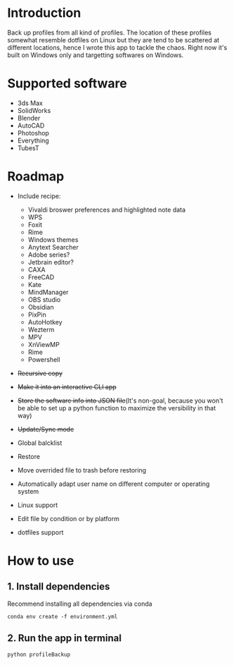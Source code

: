 # Introduction
Back up profiles from all kind of profiles. The location of these profiles somewhat resemble dotfiles on Linux but they are tend to be scattered at different locations, hence I wrote this app to tackle the chaos. Right now it's built on Windows only and targetting softwares on Windows.
# Supported software
* 3ds Max
* SolidWorks
* Blender
* AutoCAD
* Photoshop
* Everything
* TubesT
# Roadmap
* Include recipe:
    * Vivaldi broswer preferences and highlighted note data
    * WPS
    * Foxit
    * Rime
    * Windows themes
    * Anytext Searcher
    * Adobe series?
    * Jetbrain editor?
    * CAXA
    * FreeCAD
    * Kate
    * MindManager
    * OBS studio
    * Obsidian
    * PixPin
    * AutoHotkey
    * Wezterm
    * MPV
    * XnViewMP
    * Rime
    * Powershell

* ~~Recursive copy~~
* ~~Make it into an interactive CLI app~~
* ~~Store the software info into JSON file~~(It's non-goal, because you won't be able to set up a python function to maximize the versibility in that way)
* ~~Update/Sync mode~~
* Global balcklist
* Restore
* Move overrided file to trash before restoring
* Automatically adapt user name on different computer or operating system
* Linux support
* Edit file by condition or by platform
* dotfiles support
# How to use
## 1. Install dependencies
Recommend installing all dependencies via conda
```shell
conda env create -f environment.yml
```
## 2. Run the app in terminal
```shell
python profileBackup
```
